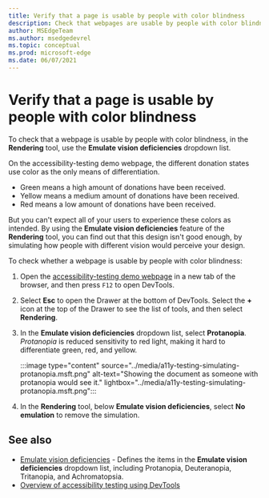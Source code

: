 ```yaml
---
title: Verify that a page is usable by people with color blindness
description: Check that webpages are usable by people with color blindness using the Emulate Vision Deficiencies dropdown list in the Rendering tool.
author: MSEdgeTeam
ms.author: msedgedevrel
ms.topic: conceptual
ms.prod: microsoft-edge
ms.date: 06/07/2021
---
```

# Verify that a page is usable by people with color blindness

<!-- Rendering tool: Emulate vision deficiencies: Protanopia -->

To check that a webpage is usable by people with color blindness, in the **Rendering** tool, use the **Emulate vision deficiencies** dropdown list.

On the accessibility-testing demo webpage, the different donation states use color as the only means of differentiation.
*  Green means a high amount of donations have been received.
*  Yellow means a medium amount of donations have been received.
*  Red means a low amount of donations have been received.

But you can't expect all of your users to experience these colors as intended.  By using the **Emulate vision deficiencies** feature of the **Rendering** tool, you can find out that this design isn't good enough, by simulating how people with different vision would perceive your design.


To check whether a webpage is usable by people with color blindness:

1. Open the [accessibility-testing demo webpage](https://microsoftedge.github.io/DevToolsSamples/a11y-testing/page-with-errors.html) in a new tab of the browser, and then press `F12` to open DevTools.

1. Select **Esc** to open the Drawer at the bottom of DevTools.  Select the **+** icon at the top of the Drawer to see the list of tools, and then select **Rendering**.

1. In the **Emulate vision deficiencies** dropdown list, select **Protanopia**.  _Protanopia_ is reduced sensitivity to red light, making it hard to differentiate green, red, and yellow.

   :::image type="content" source="../media/a11y-testing-simulating-protanopia.msft.png" alt-text="Showing the document as someone with protanopia would see it." lightbox="../media/a11y-testing-simulating-protanopia.msft.png":::

1. In the **Rendering** tool, below **Emulate vision deficiencies**, select **No emulation** to remove the simulation.


<!-- ====================================================================== -->
## See also

*  [Emulate vision deficiencies](./emulate-vision-deficiencies.md) - Defines the items in the **Emulate vision deficiencies** dropdown list, including Protanopia, Deuteranopia, Tritanopia, and Achromatopsia.
*  [Overview of accessibility testing using DevTools](accessibility-testing-in-devtools.md)
